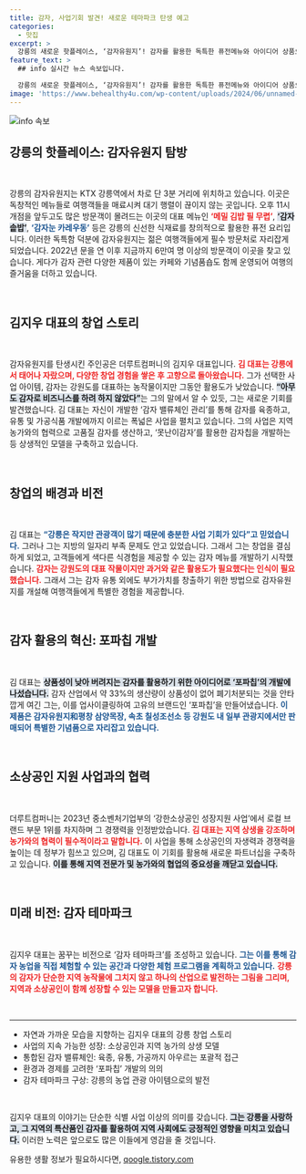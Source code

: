```yaml
---
title: 감자, 사업기회 발견! 새로운 테마파크 탄생 예고
categories:
  - 맛집
excerpt: >
  강릉의 새로운 핫플레이스, ‘감자유원지’! 감자를 활용한 독특한 퓨전메뉴와 아이디어 상품으로 방문객들의 발길이 끊이지 않는 곳. 김지우 대표의 혁신적인 감자 비즈니스가 어떻게 지역 경제를 살리고 있는지 알아보세요!
feature_text: >
  ## info 실시간 뉴스 속보입니다.

  강릉의 새로운 핫플레이스, ‘감자유원지’! 감자를 활용한 독특한 퓨전메뉴와 아이디어 상품으로 방문객들의 발길이 끊이지 않는 곳. 김지우 대표의 혁신적인 감자 비즈니스가 어떻게 지역 경제를 살리고 있는지 알아보세요!
image: 'https://www.behealthy4u.com/wp-content/uploads/2024/06/unnamed-file.png'
---
```


<p><img src="https://www.behealthy4u.com/wp-content/uploads/2024/06/unnamed-file.png" alt="info 속보" /></p>

<h2 data-ke-size="size26">강릉의 핫플레이스: 감자유원지 탐방</h2>

<p data-ke-size="size16">&nbsp;</p>

<p>강릉의 감자유원지는 KTX 강릉역에서 차로 단 3분 거리에 위치하고 있습니다. 이곳은 독창적인 메뉴들로 여행객들을 매료시켜 대기 행렬이 끊이지 않는 곳입니다. 오후 11시 개점을 앞두고도 많은 방문객이 몰려드는 이곳의 대표 메뉴인 <b><span style="color: #ee2323;">‘메밀 김밥 필 무렵’</span></b>, <b><span style="background-color: #21538527;">‘감자 솥밥’</span></b>, <b><span style="color: #1a5490;">‘감자눈 카레우동’</span></b> 등은 강릉의 신선한 식재료를 창의적으로 활용한 퓨전 요리입니다. 이러한 독특함 덕분에 감자유원지는 젊은 여행객들에게 필수 방문처로 자리잡게 되었습니다. 2022년 문을 연 이후 지금까지 6만여 명 이상의 방문객이 이곳을 찾고 있습니다. 게다가 감자 관련 다양한 제품이 있는 카페와 기념품숍도 함께 운영되어 여행의 즐거움을 더하고 있습니다.</p>

<p data-ke-size="size16">&nbsp;</p>

<h2 data-ke-size="size26">김지우 대표의 창업 스토리</h2>

<p data-ke-size="size16">&nbsp;</p>

<p>감자유원지를 탄생시킨 주인공은 더루트컴퍼니의 김지우 대표입니다. <b><span style="color: #ee2323;">김 대표는 강릉에서 태어나 자랐으며, 다양한 창업 경험을 쌓은 후 고향으로 돌아왔습니다.</span></b> 그가 선택한 사업 아이템, 감자는 강원도를 대표하는 농작물이지만 그동안 활용도가 낮았습니다. <b><span style="background-color: #21538527;">“아무도 감자로 비즈니스를 하려 하지 않았다”</span></b>는 그의 말에서 알 수 있듯, 그는 새로운 기회를 발견했습니다. 김 대표는 자신이 개발한 ‘감자 밸류체인 관리’를 통해 감자를 육종하고, 유통 및 가공식품 개발에까지 이르는 폭넓은 사업을 펼치고 있습니다. 그의 사업은 지역 농가와의 협력으로 고품질 감자를 생산하고, ‘못난이감자’를 활용한 감자칩을 개발하는 등 상생적인 모델을 구축하고 있습니다.</p>

<p data-ke-size="size16">&nbsp;</p>

<h2 data-ke-size="size26">창업의 배경과 비전</h2>

<p data-ke-size="size16">&nbsp;</p>

<p>김 대표는 <b><span style="color: #1a5490;">“강릉은 작지만 관광객이 많기 때문에 충분한 사업 기회가 있다”고 믿었습니다.</span></b> 그러나 그는 지방의 일자리 부족 문제도 안고 있었습니다. 그래서 그는 창업을 결심하게 되었고, 고객들에게 색다른 식경험을 제공할 수 있는 감자 메뉴를 개발하기 시작했습니다. <b><span style="color: #ee2323;">감자는 강원도의 대표 작물이지만 과거와 같은 활용도가 필요했다는 인식이 필요했습니다.</span></b> 그래서 그는 감자 유통 외에도 부가가치를 창출하기 위한 방법으로 감자유원지를 개설해 여행객들에게 특별한 경험을 제공합니다.</p>

<p data-ke-size="size16">&nbsp;</p>

<h2 data-ke-size="size26">감자 활용의 혁신: 포파칩 개발</h2>

<p data-ke-size="size16">&nbsp;</p>

<p>김 대표는 <b><span style="background-color: #21538527;">상품성이 낮아 버려지는 감자를 활용하기 위한 아이디어로 ‘포파칩’의 개발에 나섰습니다.</span></b> 감자 산업에서 약 33%의 생산량이 상품성이 없어 폐기처분되는 것을 안타깝게 여긴 그는, 이를 업사이클링하여 고유의 브랜드인 ‘포파칩’을 만들어냈습니다. <b><span style="color: #1a5490;">이 제품은 감자유원지和평창 삼양목장, 속초 칠성조선소 등 강원도 내 일부 관광지에서만 판매되어 특별한 기념품으로 자리잡고 있습니다.</span></b> </p>

<p data-ke-size="size16">&nbsp;</p>

<h2 data-ke-size="size26">소상공인 지원 사업과의 협력</h2>

<p data-ke-size="size16">&nbsp;</p>

<p>더루트컴퍼니는 2023년 중소벤처기업부의 ‘강한소상공인 성장지원 사업’에서 로컬 브랜드 부문 1위를 차지하며 그 경쟁력을 인정받았습니다. <b><span style="color: #ee2323;">김 대표는 지역 상생을 강조하며 농가와의 협력이 필수적이라고 말합니다.</span></b> 이 사업을 통해 소상공인의 자생력과 경쟁력을 높이는 데 정부가 힘쓰고 있으며, 김 대표도 이 기회를 활용해 새로운 파트너십을 구축하고 있습니다. <b><span style="background-color: #21538527;">이를 통해 지역 전문가 및 농가와의 협업의 중요성을 깨닫고 있습니다.</span></b></p>

<p data-ke-size="size16">&nbsp;</p>

<h2 data-ke-size="size26">미래 비전: 감자 테마파크</h2>

<p data-ke-size="size16">&nbsp;</p>

<p>김지우 대표는 꿈꾸는 비전으로 ‘감자 테마파크’를 조성하고 있습니다. <b><span style="color: #1a5490;">그는 이를 통해 감자 농업을 직접 체험할 수 있는 공간과 다양한 체험 프로그램을 계획하고 있습니다.</span></b> <b><span style="color: #ee2323;">강릉의 감자가 단순한 지역 농작물에 그치지 않고 하나의 산업으로 발전하는 그림을 그리며, 지역과 소상공인이 함께 성장할 수 있는 모델을 만들고자 합니다.</span></b></p>

<p data-ke-size="size16">&nbsp;</p>

<hr>

<ul>
    <li>자연과 가까운 모습을 지향하는 김지우 대표의 강릉 창업 스토리</li>
    <li>사업의 지속 가능한 성장: 소상공인과 지역 농가의 상생 모델</li>
    <li>통합된 감자 밸류체인: 육종, 유통, 가공까지 아우르는 포괄적 접근</li>
    <li>환경과 경제를 고려한 ‘포파칩’ 개발의 의의</li>
    <li>감자 테마파크 구상: 강릉의 농업 관광 아이템으로의 발전</li>
</ul>

<p data-ke-size="size16">&nbsp;</p>

<p>김지우 대표의 이야기는 단순한 식별 사업 이상의 의미를 갖습니다. <b><span style="background-color: #21538527;">그는 강릉을 사랑하고, 그 지역의 특산품인 감자를 활용하여 지역 사회에도 긍정적인 영향을 미치고 있습니다.</span></b> 이러한 노력은 앞으로도 많은 이들에게 영감을 줄 것입니다.</p>
유용한 생활 정보가 필요하시다면, <a href="https://qoogle.tistory.com" rel="dofollow">qoogle.tistory.com</a>


